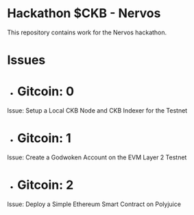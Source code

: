 # Hackathon $CKB - Nervos

This repository contains work for the Nervos hackathon.

# Issues
- # Gitcoin: 0
Issue: Setup a Local CKB Node and CKB Indexer for the Testnet
- # Gitcoin: 1
Issue: Create a Godwoken Account on the EVM Layer 2 Testnet
- # Gitcoin: 2
Issue: Deploy a Simple Ethereum Smart Contract on Polyjuice
